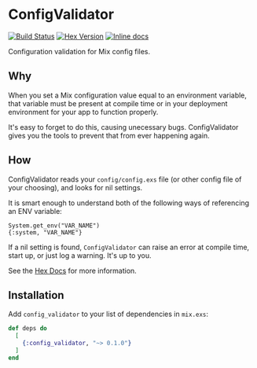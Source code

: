 # ConfigValidator
[![Build Status](https://semaphoreci.com/api/v1/ir/config_validator/branches/master/shields_badge.svg)](https://semaphoreci.com/ir/config_validator)
[![Hex Version](https://img.shields.io/hexpm/v/config_validator.svg)](https://hex.pm/packages/config_validator)
[![Inline docs](http://inch-ci.org/github/infinitered/config_validator.svg)](http://inch-ci.org/github/infinitered/config_validator)

Configuration validation for Mix config files. 

## Why

When you set a Mix configuration value equal to an environment variable,
that variable must be present at compile time or in your deployment
environment for your app to function properly.

It's easy to forget to do this, causing unecessary bugs. ConfigValidator 
gives you the tools to prevent that from ever happening again.

## How

ConfigValidator reads your `config/config.exs` file (or other config file of
your choosing), and looks for nil settings.

It is smart enough to understand both of the following ways of referencing
an ENV variable:

    System.get_env("VAR_NAME")
    {:system, "VAR_NAME"}

If a nil setting is found, `ConfigValidator` can raise an error at compile
time, start up, or just log a warning. It's up to you.

See the [Hex Docs](https://hexdocs.pm/config_validator) for more information.

## Installation

Add `config_validator` to your list of dependencies in `mix.exs`:

```elixir
def deps do
  [
    {:config_validator, "~> 0.1.0"}
  ]
end
```
